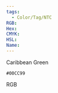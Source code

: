 ```yaml
---
tags:
  - Color/Tag/NTC
RGB:
Hex:
CMYK:
HSL:
Name:
---
```

Caribbean Green
```palette
#00CC99
```
RGB
